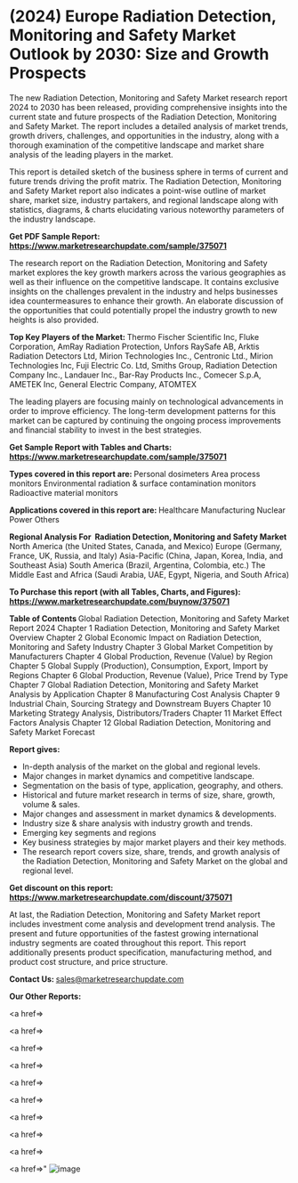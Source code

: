 # (2024) Europe Radiation Detection, Monitoring and Safety Market Outlook by 2030: Size and Growth Prospects

The new Radiation Detection, Monitoring and Safety Market research report 2024 to 2030 has been released, providing comprehensive insights into the current state and future prospects of the Radiation Detection, Monitoring and Safety Market. The report includes a detailed analysis of market trends, growth drivers, challenges, and opportunities in the industry, along with a thorough examination of the competitive landscape and market share analysis of the leading players in the market.

This report is detailed sketch of the business sphere in terms of current and future trends driving the profit matrix. The Radiation Detection, Monitoring and Safety Market report also indicates a point-wise outline of market share, market size, industry partakers, and regional landscape along with statistics, diagrams, &amp; charts elucidating various noteworthy parameters of the industry landscape.

<strong><b>Get PDF Sample Report: <a href=https://www.marketresearchupdate.com/sample/375071>https://www.marketresearchupdate.com/sample/375071</a></b></strong>

The research report on the Radiation Detection, Monitoring and Safety market explores the key growth markers across the various geographies as well as their influence on the competitive landscape. It contains exclusive insights on the challenges prevalent in the industry and helps businesses idea countermeasures to enhance their growth. An elaborate discussion of the opportunities that could potentially propel the industry growth to new heights is also provided.

<strong><b>Top Key Players of the Market:
</b></strong>Thermo Fischer Scientific Inc, Fluke Corporation, AmRay Radiation Protection, Unfors RaySafe AB, Arktis Radiation Detectors Ltd, Mirion Technologies Inc., Centronic Ltd., Mirion Technologies Inc, Fuji Electric Co. Ltd, Smiths Group, Radiation Detection Company Inc., Landauer Inc., Bar-Ray Products Inc., Comecer S.p.A, AMETEK Inc, General Electric Company, ATOMTEX<strong><b>
</b></strong>

The leading players are focusing mainly on technological advancements in order to improve efficiency. The long-term development patterns for this market can be captured by continuing the ongoing process improvements and financial stability to invest in the best strategies.

<strong><b>Get Sample Report with Tables and Charts: <a href=https://www.marketresearchupdate.com/sample/375071>https://www.marketresearchupdate.com/sample/375071</a></b></strong>

<strong><b>Types covered in this report are:
</b></strong>Personal dosimeters
Area process monitors
Environmental radiation & surface contamination monitors
Radioactive material monitors<strong><b>
</b></strong>

<strong><b>Applications covered in this report are:
</b></strong>Healthcare
Manufacturing
Nuclear Power
Others<strong><b>
</b></strong>

<strong><b>Regional Analysis For  Radiation Detection, Monitoring and Safety Market</b></strong><strong><b>
</b></strong>North America (the United States, Canada, and Mexico)
Europe (Germany, France, UK, Russia, and Italy)
Asia-Pacific (China, Japan, Korea, India, and Southeast Asia)
South America (Brazil, Argentina, Colombia, etc.)
The Middle East and Africa (Saudi Arabia, UAE, Egypt, Nigeria, and South Africa)

<strong><b>To Purchase this report (with all Tables, Charts, and Figures): <a href=https://www.marketresearchupdate.com/buynow/375071>https://www.marketresearchupdate.com/buynow/375071</a></b></strong>

<strong><b>Table of Contents</b></strong><strong><b>
</b></strong>Global Radiation Detection, Monitoring and Safety Market Report 2024
Chapter 1 Radiation Detection, Monitoring and Safety Market Overview
Chapter 2 Global Economic Impact on Radiation Detection, Monitoring and Safety Industry
Chapter 3 Global Market Competition by Manufacturers
Chapter 4 Global Production, Revenue (Value) by Region
Chapter 5 Global Supply (Production), Consumption, Export, Import by Regions
Chapter 6 Global Production, Revenue (Value), Price Trend by Type
Chapter 7 Global Radiation Detection, Monitoring and Safety Market Analysis by Application
Chapter 8 Manufacturing Cost Analysis
Chapter 9 Industrial Chain, Sourcing Strategy and Downstream Buyers
Chapter 10 Marketing Strategy Analysis, Distributors/Traders
Chapter 11 Market Effect Factors Analysis
Chapter 12 Global Radiation Detection, Monitoring and Safety Market Forecast

<strong><b>Report gives:</b></strong>

- In-depth analysis of the market on the global and regional levels.
- Major changes in market dynamics and competitive landscape.
- Segmentation on the basis of type, application, geography, and others.
- Historical and future market research in terms of size, share, growth, volume &amp; sales.
- Major changes and assessment in market dynamics &amp; developments.
- Industry size &amp; share analysis with industry growth and trends.
- Emerging key segments and regions
- Key business strategies by major market players and their key methods.
- The research report covers size, share, trends, and growth analysis of the Radiation Detection, Monitoring and Safety Market on the global and regional level.

<strong><b>Get discount on this report: <a href=https://www.marketresearchupdate.com/discount/375071>https://www.marketresearchupdate.com/discount/375071</a></b></strong>

At last, the Radiation Detection, Monitoring and Safety Market report includes investment come analysis and development trend analysis. The present and future opportunities of the fastest growing international industry segments are coated throughout this report. This report additionally presents product specification, manufacturing method, and product cost structure, and price structure.

<strong><b>Contact Us:
</b></strong>sales@marketresearchupdate.com

<strong>Our Other Reports:</strong>

<a href=></a>

<a href=></a>

<a href=></a>

<a href=></a>

<a href=></a>

<a href=></a>

<a href=></a>

<a href=></a>

<a href=></a>

<a href=></a>"
![image](https://github.com/Gayatrikarjule/Market-Analysis-360/assets/97346546/268df840-d25a-4bb6-8d7f-a26548f8e1c7)
